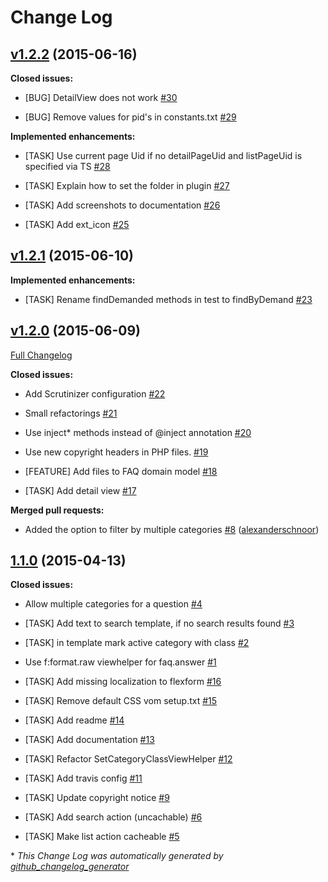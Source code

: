 # Change Log

## [v1.2.2](https://github.com/Skyfillers/sf_simple_faq/tree/v1.2.2) (2015-06-16)

**Closed issues:**

- \[BUG\] DetailView does not work [\#30](https://github.com/Skyfillers/sf_simple_faq/issues/30)

- \[BUG\] Remove values for pid's in constants.txt [\#29](https://github.com/Skyfillers/sf_simple_faq/issues/29)

**Implemented enhancements:**

- \[TASK\] Use current page Uid if no detailPageUid and listPageUid is specified via TS [\#28](https://github.com/Skyfillers/sf_simple_faq/issues/28)

- \[TASK\] Explain how to set the folder in plugin [\#27](https://github.com/Skyfillers/sf_simple_faq/issues/27)

- \[TASK\] Add screenshots to documentation [\#26](https://github.com/Skyfillers/sf_simple_faq/issues/26)

- \[TASK\] Add ext_icon [\#25](https://github.com/Skyfillers/sf_simple_faq/issues/25)

## [v1.2.1](https://github.com/Skyfillers/sf_simple_faq/tree/v1.2.1) (2015-06-10)

**Implemented enhancements:**

- \[TASK\] Rename findDemanded methods in test to findByDemand [\#23](https://github.com/Skyfillers/sf_simple_faq/issues/23)

## [v1.2.0](https://github.com/Skyfillers/sf_simple_faq/tree/v1.2.0) (2015-06-09)

[Full Changelog](https://github.com/Skyfillers/sf_simple_faq/compare/1.1.0...v1.2.0)

**Closed issues:**

- Add Scrutinizer configuration [\#22](https://github.com/Skyfillers/sf_simple_faq/issues/22)

- Small refactorings [\#21](https://github.com/Skyfillers/sf_simple_faq/issues/21)

- Use inject\* methods instead of @inject annotation [\#20](https://github.com/Skyfillers/sf_simple_faq/issues/20)

- Use new copyright headers in PHP files. [\#19](https://github.com/Skyfillers/sf_simple_faq/issues/19)

- \[FEATURE\] Add files to FAQ domain model [\#18](https://github.com/Skyfillers/sf_simple_faq/issues/18)

- \[TASK\] Add detail view [\#17](https://github.com/Skyfillers/sf_simple_faq/issues/17)

**Merged pull requests:**

- Added the option to filter by multiple categories [\#8](https://github.com/Skyfillers/sf_simple_faq/pull/8) ([alexanderschnoor](https://github.com/alexanderschnoor))

## [1.1.0](https://github.com/Skyfillers/sf_simple_faq/tree/1.1.0) (2015-04-13)

**Closed issues:**

- Allow multiple categories for a question [\#4](https://github.com/Skyfillers/sf_simple_faq/issues/4)

- \[TASK\] Add text to search template, if no search results found [\#3](https://github.com/Skyfillers/sf_simple_faq/issues/3)

- \[TASK\] in template mark active category with class [\#2](https://github.com/Skyfillers/sf_simple_faq/issues/2)

- Use f:format.raw viewhelper for faq.answer [\#1](https://github.com/Skyfillers/sf_simple_faq/issues/1)

- \[TASK\] Add missing localization to flexform [\#16](https://github.com/Skyfillers/sf_simple_faq/issues/16)

- \[TASK\] Remove default CSS vom setup.txt [\#15](https://github.com/Skyfillers/sf_simple_faq/issues/15)

- \[TASK\] Add readme [\#14](https://github.com/Skyfillers/sf_simple_faq/issues/14)

- \[TASK\] Add documentation [\#13](https://github.com/Skyfillers/sf_simple_faq/issues/13)

- \[TASK\] Refactor SetCategoryClassViewHelper [\#12](https://github.com/Skyfillers/sf_simple_faq/issues/12)

- \[TASK\] Add travis config [\#11](https://github.com/Skyfillers/sf_simple_faq/issues/11)

- \[TASK\] Update copyright notice [\#9](https://github.com/Skyfillers/sf_simple_faq/issues/9)

- \[TASK\] Add search action \(uncachable\) [\#6](https://github.com/Skyfillers/sf_simple_faq/issues/6)

- \[TASK\] Make list action cacheable [\#5](https://github.com/Skyfillers/sf_simple_faq/issues/5)



\* *This Change Log was automatically generated by [github_changelog_generator](https://github.com/skywinder/Github-Changelog-Generator)*